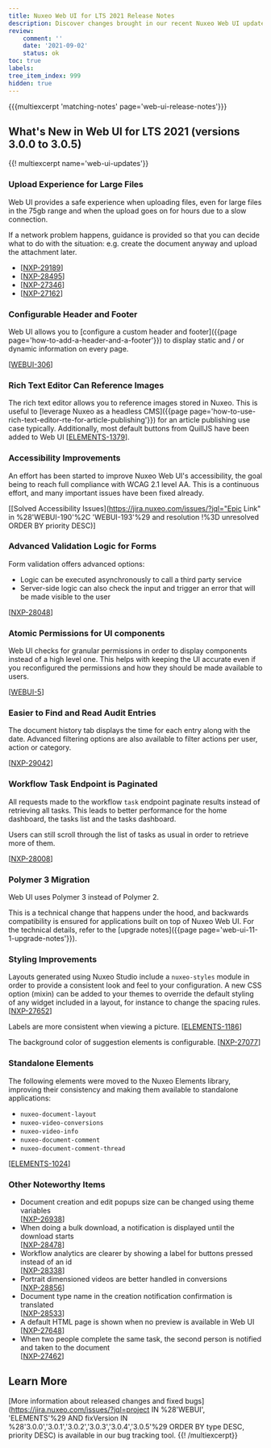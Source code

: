 ```yaml
---
title: Nuxeo Web UI for LTS 2021 Release Notes
description: Discover changes brought in our recent Nuxeo Web UI updates.
review:
    comment: ''
    date: '2021-09-02'
    status: ok
toc: true
labels:
tree_item_index: 999
hidden: true
---
```


{{{multiexcerpt 'matching-notes' page='web-ui-release-notes'}}}

## What's New in Web UI for LTS 2021 (versions 3.0.0 to 3.0.5)

{{! multiexcerpt name='web-ui-updates'}}
### Upload Experience for Large Files

Web UI provides a safe experience when uploading files, even for large files in the 75gb range and when the upload goes on for hours due to a slow connection.

If a network problem happens, guidance is provided so that you can decide what to do with the situation: e.g. create the document anyway and upload the attachment later.

- [[NXP-29189](https://jira.nuxeo.com/browse/NXP-29189)]
- [[NXP-28495](https://jira.nuxeo.com/browse/NXP-28495)]
- [[NXP-27346](https://jira.nuxeo.com/browse/NXP-27346)]
- [[NXP-27162](https://jira.nuxeo.com/browse/NXP-27162)]

### Configurable Header and Footer

Web UI allows you to [configure a custom header and footer]({{page page='how-to-add-a-header-and-a-footer'}}) to display static and / or dynamic information on every page.

[[WEBUI-306](https://jira.nuxeo.com/browse/WEBUI-306)]

### Rich Text Editor Can Reference Images

The rich text editor allows you to reference images stored in Nuxeo. This is useful to [leverage Nuxeo as a headless CMS]({{page page='how-to-use-rich-text-editor-rte-for-article-publishing'}}) for an article publishing use case typically. Additionally, most default buttons from QuillJS have been added to Web UI [[ELEMENTS-1379](https://jira.nuxeo.com/browse/ELEMENTS-1379)].

### Accessibility Improvements

An effort has been started to improve Nuxeo Web UI's accessibility, the goal being to reach full compliance with WCAG 2.1 level AA. This is a continuous effort, and many important issues have been fixed already.

[[Solved Accessibility Issues](https://jira.nuxeo.com/issues/?jql="Epic Link" in %28'WEBUI-190'%2C 'WEBUI-193'%29 and resolution !%3D unresolved ORDER BY priority DESC)]

### Advanced Validation Logic for Forms

Form validation offers advanced options:
- Logic can be executed asynchronously to call a third party service
- Server-side logic can also check the input and trigger an error that will be made visible to the user

[[NXP-28048](https://jira.nuxeo.com/browse/NXP-28048)]

### Atomic Permissions for UI components

Web UI checks for granular permissions in order to display components instead of a high level one. This helps with keeping the UI accurate even if you reconfigured the permissions and how they should be made available to users.

[[WEBUI-5](https://jira.nuxeo.com/browse/WEBUI-5)]

### Easier to Find and Read Audit Entries

The document history tab displays the time for each entry along with the date. Advanced filtering options are also available to filter actions per user, action or category.

[[NXP-29042](https://jira.nuxeo.com/browse/NXP-29042)]

### Workflow Task Endpoint is Paginated

All requests made to the workflow `task` endpoint paginate results instead of retrieving all tasks. This leads to better performance for the home dashboard, the tasks list and the tasks dashboard.

Users can still scroll through the list of tasks as usual in order to retrieve more of them.

[[NXP-28008](https://jira.nuxeo.com/browse/NXP-28008)]

### Polymer 3 Migration

Web UI uses Polymer 3 instead of Polymer 2.

This is a technical change that happens under the hood, and backwards compatibility is ensured for applications built on top of Nuxeo Web UI. For the technical details, refer to the [upgrade notes]({{page page='web-ui-11-1-upgrade-notes'}}).

### Styling Improvements

Layouts generated using Nuxeo Studio include a `nuxeo-styles` module in order to provide a consistent look and feel to your configuration. A new CSS option (mixin) can be added to your themes to override the default styling of any widget included in a layout, for instance to change the spacing rules.[[NXP-27652](https://jira.nuxeo.com/browse/NXP-27652)]

Labels are more consistent when viewing a picture. [[ELEMENTS-1186](https://jira.nuxeo.com/browse/ELEMENTS-1186)]

The background color of suggestion elements is configurable. [[NXP-27077](https://jira.nuxeo.com/browse/NXP-27077)]

### Standalone Elements

The following elements were moved to the Nuxeo Elements library, improving their consistency and making them available to standalone applications:

* `nuxeo-document-layout`
* `nuxeo-video-conversions`
* `nuxeo-video-info`
* `nuxeo-document-comment`
* `nuxeo-document-comment-thread`

[[ELEMENTS-1024](https://jira.nuxeo.com/browse/ELEMENTS-1024)]

### Other Noteworthy Items

- Document creation and edit popups size can be changed using theme variables</br> [[NXP-26938](https://jira.nuxeo.com/browse/NXP-26938)]
- When doing a bulk download, a notification is displayed until the download starts</br> [[NXP-28478](https://jira.nuxeo.com/browse/NXP-28478)]
- Workflow analytics are clearer by showing a label for buttons pressed instead of an id</br> [[NXP-28338](https://jira.nuxeo.com/browse/NXP-28338)]
- Portrait dimensioned videos are better handled in conversions</br> [[NXP-28856](https://jira.nuxeo.com/browse/NXP-28856)]
- Document type name in the creation notification confirmation is translated</br> [[NXP-28533](https://jira.nuxeo.com/browse/NXP-28533)]
- A default HTML page is shown when no preview is available in Web UI</br> [[NXP-27648](https://jira.nuxeo.com/browse/NXP-27648)]
- When two people complete the same task, the second person is notified and taken to the document</br> [[NXP-27462](https://jira.nuxeo.com/browse/NXP-27462)]

## Learn More

[More information about released changes and fixed bugs](https://jira.nuxeo.com/issues/?jql=project IN %28'WEBUI', 'ELEMENTS'%29 AND fixVersion IN %28'3.0.0','3.0.1','3.0.2','3.0.3','3.0.4','3.0.5'%29 ORDER BY type DESC, priority DESC) is available in our bug tracking tool.
{{! /multiexcerpt}}
